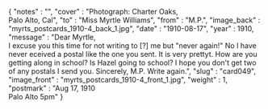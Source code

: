 {
  "notes" : "",
  "cover" : "Photograph: Charter Oaks,<br>Palo Alto, Cal",
  "to" : "Miss Myrtle Williams",
  "from" : "M.P.",
  "image_back" : "myrts_postcards_1910-4_back_1.jpg",
  "date" : "1910-08-17",
  "year" : 1910,
  "message" : "Dear Myrtle,<br>I excuse you this time for not writing to [?] me but \"never again!\" No I have never eceived a postal like the one you sent. It is very prettyt. How are you getting along in school? Is Hazel going to school? I hope you don't get two of any postals I send you. Sincerely, M.P. Write again.",
  "slug" : "card049",
  "image_front" : "myrts_postcards_1910-4_front_1.jpg",
  "weight" : 1,
  "postmark" : "Aug 17, 1910<br>Palo Alto 5pm"
}
